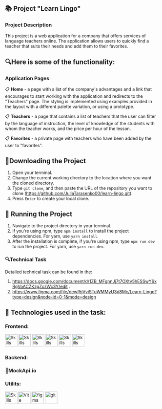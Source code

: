 ## 📚 Project "Learn Lingo"

### Project Description

This project is a web application for a company that offers services of language
teachers online. The application allows users to quickly find a teacher that
suits their needs and add them to their favorites.

## 🔍Here is some of the functionality:

### Application Pages

📋 **Home** - a page with a list of the company's advantages and a link that
   encourages to start working with the application and redirects to the
   "Teachers" page. The styling is implemented using examples provided in the
   layout with a different palette variation, or using a prototype.

📋 **Teachers** - a page that contains a list of teachers that the user can
   filter by the language of instruction, the level of knowledge of the students
   with whom the teacher works, and the price per hour of the lesson.

📋 **Favorites** - a private page with teachers who have been added by the user
   to "favorites".
   
## 🎯Downloading the Project

1. Open your terminal.
2. Change the current working directory to the location where you want the
   cloned directory.
3. Type `git clone`, and then paste the URL of the repository you want to clone
   (https://github.com/JuliaTarasenko00/learn-lingo.git).
4. Press `Enter` to create your local clone.

## 🎯 Running the Project

1. Navigate to the project directory in your terminal.
2. If you're using npm, type `npm install` to install the project dependencies.
   For yarn, use `yarn install`.
3. After the installation is complete, if you're using npm, type `npm run dev` to
   run the project. For yarn, use `yarn run dev`.

### 🔍Technical Task

Detailed technical task can be found in the:

1. https://docs.google.com/document/d/1ZB_MFgnnJj7t7OXtv5hESSwY6xRgVoACZKzgZczWc3Y/edit
   .
2. https://www.figma.com/file/dewf5jVviSTuWMMyU3d8Mc/Learn-Lingo?type=design&node-id=0-1&mode=design

## 🔧 Technologies used in the task:

### **Frontend**:

<p align="left"><img src="https://cdn.jsdelivr.net/gh/devicons/devicon/icons/react/react-original.svg" alt="Skills" width="40" height="40"/>  
<img src="https://cdn.jsdelivr.net/gh/devicons/devicon/icons/redux/redux-original.svg" alt="Skills" width="40" height="40"/> 
<img src="https://cdn.jsdelivr.net/gh/devicons/devicon/icons/html5/html5-original.svg" alt="Skills" width="40" height="40"/>  
<img src="https://cdn.jsdelivr.net/gh/devicons/devicon/icons/css3/css3-original.svg" alt="Skills" width="40" height="40"/>  
<img src="https://cdn.jsdelivr.net/gh/devicons/devicon/icons/javascript/javascript-original.svg" alt="Skills" width="40" height="40"/>  
<img src="https://www.vectorlogo.zone/logos/tailwindcss/tailwindcss-icon.svg" alt="Skills" width="40" height="40"/> </p>

### **Backend**:

### **💬MockApi.io**

### **Utilits**:

<p align="left" ><img width="40" src="https://vitejs.dev/logo.svg" alt="Vite logo">
<img src="https://www.vectorlogo.zone/logos/figma/figma-icon.svg" alt="figma"  width="40" height="40"/>
<img src="https://www.vectorlogo.zone/logos/git-scm/git-scm-icon.svg" alt="git"  width="40" height="40"/>
<img src="https://cdn.jsdelivr.net/gh/devicons/devicon/icons/vscode/vscode-original.svg" alt="Skills" align="left" width="40" height="40"/>

